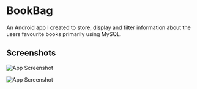 
# BookBag

An Android app I created to store, display and filter information about the users 
favourite books primarily using MySQL.


## Screenshots

![App Screenshot](https://drive.google.com/uc?id=1_KhEFYJ5Lim26o0-zfjjZenhc20_zBK3)

![App Screenshot](https://drive.google.com/uc?id=16B0zOUvccC8IkqcdHlkvbMa2PmUGEwBf)
